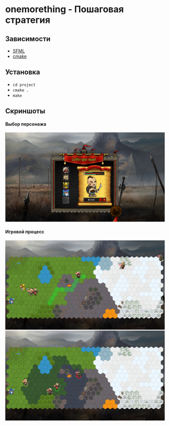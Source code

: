 # onemorething - Пошаговая стратегия

## Зависимости
- [SFML](https://www.sfml-dev.org/download.php)
- [cmake](https://cmake.org/download/)

## Установка
* `cd project`
* `cmake .`
* `make`

## Скриншоты
#### Выбор персонажа
![alt text](https://github.com/gavroman/onemorething/blob/master/Screenshots/image_2020-03-17_21-32-20.png)
#### Игровой процесс
![alt text](https://github.com/gavroman/onemorething/blob/master/Screenshots/image_2020-03-17_21-34-49.png)
![alt text](https://github.com/gavroman/onemorething/blob/master/Screenshots/image_2020-03-17_21-35-43.png)
